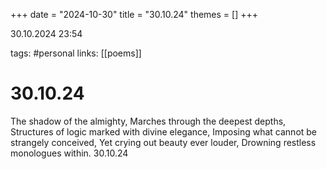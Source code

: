 +++
date = "2024-10-30"
title = "30.10.24"
themes = []
+++

30.10.2024 23:54

tags: #personal
links: [[poems]]

# 30.10.24

The shadow of the almighty,
Marches through the deepest depths,
Structures of logic marked with divine elegance,
Imposing what cannot be strangely conceived,
Yet crying out beauty ever louder,
Drowning restless monologues within.
30.10.24

